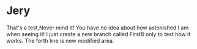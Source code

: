 # Jery
That's a test,Never mind it!
You have no idea about how astonished I am when seeing it!
I just create a new branch called FirstB only to test how it works.
The forth line is new modified area.

